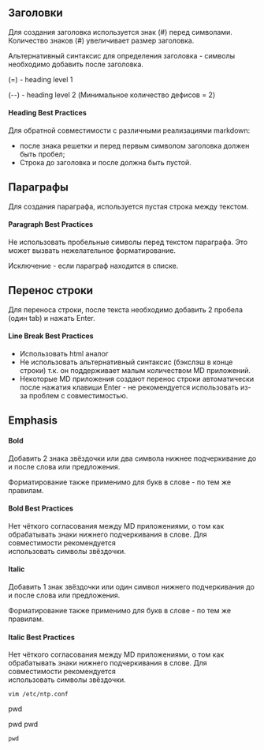 ## Заголовки

Для создания заголовка используется знак (#) перед символами. Количество знаков (#) увеличивает размер заголовка.

Альтернативный синтаксис для определения заголовка - cимволы необходимо добавить после заголовка.

(=) - heading level 1 

(--) - heading level 2 (Минимальное количество дефисов = 2)


#### Heading Best Practices

Для обратной совместимости с различными реализациями markdown:
 - после знака решетки и перед первым символом заголовка должен быть пробел;
 - Строка до заголовка и после должна быть пустой.


## Параграфы

Для создания параграфа, используется пустая строка между текстом.

#### Paragraph Best Practices

Не использовать пробельные символы перед текстом параграфа. Это может вызвать нежелательное форматирование.

Исключение - если параграф находится в списке.


## Перенос строки

Для переноса строки, после текста необходимо добавить 2 пробела (один tab) и нажать Enter.

#### Line Break Best Practices

 - Использовать html аналог <br>
 - Не использовать альтернативный синтаксис (бэкслэш в конце строки) т.к. он поддерживает малым количеством MD приложений.
 - Некоторые MD приложения создают перенос строки автоматически после нажатия клавиши Enter - не рекомендуется использовать из-за проблем с совместимостью.

## Emphasis

#### Bold

Добавить 2 знака звёздочки или два символа нижнее подчеркивание до и после слова или предложения.

Форматирование также применимо для букв в слове - по тем же правилам.

#### Bold Best Practices

Нет чёткого согласования между MD приложениями, о том как обрабатывать знаки нижнего подчеркивания в слове. Для совместимости рекомендуется  
использовать символы звёздочки.


#### Italic

Добавить 1 знак звёздочки или один символ нижнего подчеркивания до и после слова или предложения.

Форматирование также применимо для букв в слове - по тем же правилам.

#### Italic Best Practices

Нет чёткого согласования между MD приложениями, о том как обрабатывать знаки нижнего подчеркивания в слове. Для совместимости рекомендуется  
использовать символы звёздочки.


```
vim /etc/ntp.conf
```


 pwd
 
  pwd
   pwd

    pwd
    
    
